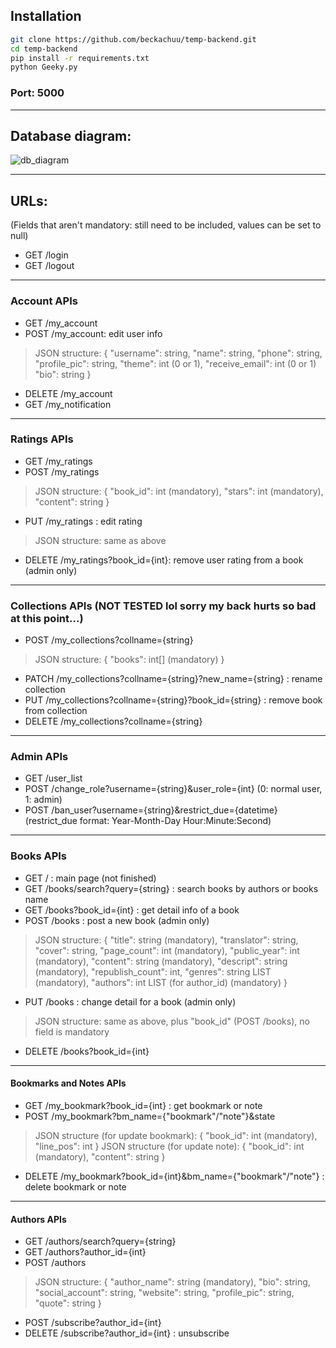 ## Installation
```sh
git clone https://github.com/beckachuu/temp-backend.git
cd temp-backend
pip install -r requirements.txt
python Geeky.py
```
### Port: 5000

---

## Database diagram:

![db_diagram](https://user-images.githubusercontent.com/78261243/204224617-d6a3726a-2421-40bf-8246-d8ccf496d670.png)

---

## URLs:
(Fields that aren't mandatory: still need to be included, values can be set to null)

- GET /login
- GET /logout

---

### Account APIs
- GET /my_account
- POST /my_account: edit user info
> JSON structure:
  { "username": string,
    "name": string,
    "phone": string,
    "profile_pic": string,
    "theme": int (0 or 1),
    "receive_email": int (0 or 1)
    "bio": string }

- DELETE /my_account
- GET /my_notification

---

### Ratings APIs
- GET /my_ratings
- POST /my_ratings
> JSON structure:
  { "book_id": int (mandatory),
    "stars": int (mandatory),
    "content": string }
- PUT /my_ratings : edit rating
> JSON structure: same as above
- DELETE /my_ratings?book_id={int}: remove user rating from a book (admin only)

---

### Collections APIs (NOT TESTED lol sorry my back hurts so bad at this point...)
- POST /my_collections?collname={string}
> JSON structure:
> { "books": int[] (mandatory) }
- PATCH /my_collections?collname={string}?new_name={string} : rename collection
- PUT /my_collections?collname={string}?book_id={string} : remove book from collection
- DELETE /my_collections?collname={string}

---

### Admin APIs
- GET /user_list
- POST /change_role?username={string}&user_role={int} (0: normal user, 1: admin)
- POST /ban_user?username={string}&restrict_due={datetime} (restrict_due format: Year-Month-Day Hour:Minute:Second)

---

### Books APIs
- GET / : main page (not finished)
- GET /books/search?query={string} : search books by authors or books name
- GET /books?book_id={int} : get detail info of a book
- POST /books : post a new book (admin only)
> JSON structure:
  { "title": string (mandatory),
    "translator": string,
    "cover": string,
    "page_count": int (mandatory),
    "public_year": int (mandatory),
    "content": string (mandatory),
    "descript": string (mandatory),
    "republish_count": int,
    "genres": string LIST (mandatory),
    "authors": int LIST (for author_id) (mandatory) }

- PUT /books : change detail for a book (admin only)
> JSON structure: same as above, plus "book_id" (POST /books), no field is mandatory
- DELETE /books?book_id={int}

---

#### Bookmarks and Notes APIs
- GET /my_bookmark?book_id={int} : get bookmark or note
- POST /my_bookmark?bm_name={"bookmark"/"note"}&state
> JSON structure (for update bookmark):
  { "book_id": int (mandatory),
    "line_pos": int }
> JSON structure (for update note):
  { "book_id": int (mandatory),
    "content": string }
- DELETE /my_bookmark?book_id={int}&bm_name={"bookmark"/"note"} : delete bookmark or note

---

#### Authors APIs
- GET /authors/search?query={string}
- GET /authors?author_id={int}
- POST /authors
> JSON structure:
  { "author_name": string (mandatory),
    "bio": string,
    "social_account": string,
    "website": string,
    "profile_pic": string,
    "quote": string }
- POST /subscribe?author_id={int}
- DELETE /subscribe?author_id={int} : unsubscribe